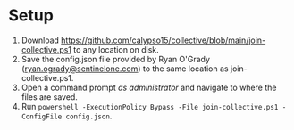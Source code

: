 # Setup
1. Download https://github.com/calypso15/collective/blob/main/join-collective.ps1 to any location on disk.
1. Save the config.json file provided by Ryan O'Grady (ryan.ogrady@sentinelone.com) to the same location as join-collective.ps1.
1. Open a command prompt *as administrator* and navigate to where the files are saved.
1. Run `powershell -ExecutionPolicy Bypass -File join-collective.ps1 -ConfigFile config.json`.
